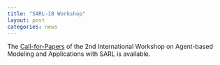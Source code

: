 ```yaml
---
title: "SARL-18 Workshop"
layout: post
categories: news
---
```


The [Call-for-Papers](https://easychair.org/cfp/SARL-18) of the 2nd International Workshop on Agent-based Modeling and Applications with SARL is available.


